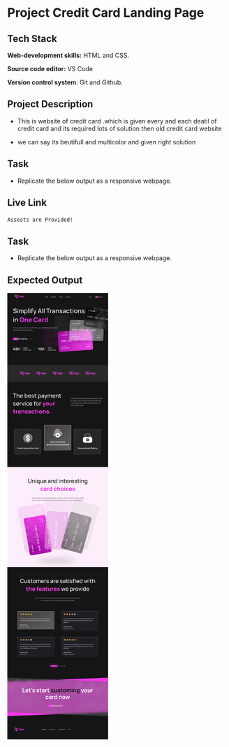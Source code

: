 # Project Credit Card Landing Page

## Tech Stack

**Web-development skills:** HTML and CSS.

**Source code editor:** VS Code

**Version control system**: Git and Github.

## Project Description

- This is website of credit card .which is given every and each deatil of credit card and its required lots of solution then old credit card website

- we can say its beutifull and multicolor and given right solution


## Task
- Replicate the below output as a responsive webpage.

## Live Link

`Assests are Provided!`

## Task
- Replicate the below output as a responsive webpage.

## Expected Output

![Project 1](./Credit%20card%20landing%20page.png)
